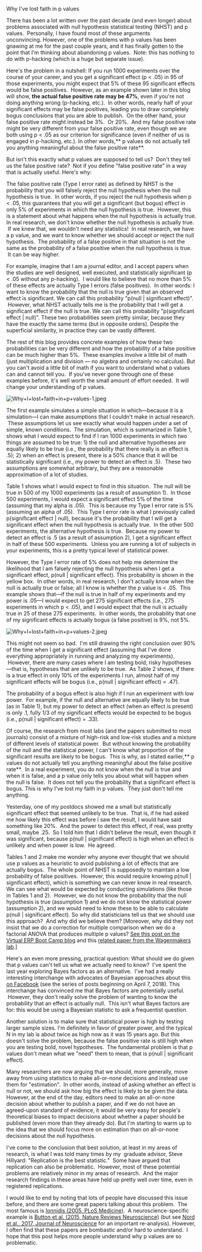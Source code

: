 Why I've lost faith in p values

There has been a lot written over the past decade (and even longer) about problems associated with null hypothesis statistical testing (NHST) and p values.  Personally, I have found most of these arguments unconvincing. However, one of the problems with p values has been gnawing at me for the past couple years, and it has finally gotten to the point that I'm thinking about abandoning p values.  Note: this has nothing to do with p-hacking (which is a huge but separate issue).

Here's the problem in a nutshell: If you run 1000 experiments over the course of your career, and you get a significant effect (p < .05) in 95 of those experiments, you might expect that 5% of these 95 significant effects would be false positives.  However, as an example shown later in this blog will show, **the actual false positive rate may be 47%**, even if you're not doing anything wrong (p-hacking, etc.).  In other words, nearly half of your significant effects may be false positives, leading you to draw completely bogus conclusions that you are able to publish.  On the other hand, your false positive rate might instead be 3%.  Or 20%.  And my false positive rate might be very different from your false positive rate, even though we are both using p < .05 as our criterion for significance (even if neither of us is engaged in p-hacking, etc.). In other words,** p values do not actually tell you anything meaningful about the false positive rate**.

But isn't this exactly what p values are supposed to tell us?  Don't they tell us the false positive rate?  Not if you define "false positive rate" in a way that is actually useful. Here's why:

The false positive rate (Type I error rate) as defined by NHST is the probability that you will falsely reject the null hypothesis when the null hypothesis is true.  In other words, if you reject the null hypothesis when p < .05, this guarantees that you will get a significant (but bogus) effect in only 5% of experiments in which the null hypothesis is true.  However, this is a statement about what happens when the null hypothesis is actually true. In real research, we don't know whether the null hypothesis is actually true.  If we knew that, we wouldn't need any statistics!  In real research, we have a p value, and we want to know whether we should accept or reject the null hypothesis.  The probability of a false positive in that situation is not the same as the probability of a false positive when the null hypothesis is true.  It can be way higher.

For example, imagine that I am a journal editor, and I accept papers when the studies are well designed, well executed, and statistically significant (p < .05 without any p-hacking).  I would like to believe that no more than 5% of these effects are actually Type I errors (false positives).  In other words: I want to know the probability that the null is true given that an observed effect is significant. We can call this probability "p(null | significant effect)".  However, what NHST actually tells me is the probability that I will get a significant effect if the null is true. We can call this probability "p(significant effect | null)". These two probabilities seem pretty similar, because they have the exactly the same terms (but in opposite orders). Despite the superficial similarity, in practice they can be vastly different.

The rest of this blog provides concrete examples of how these two probabilities can be very different and how the probability of a false positive can be much higher than 5%.  These examples involve a little bit of math (just multiplication and division — no algebra and certainly no calculus). But you can't avoid a little bit of math if you want to understand what p values can and cannot tell you.  If you've never gone through one of these examples before, it's well worth the small amount of effort needed.  It will change your understanding of p values.

 ![Why+I+lost+faith+in+p+values-1.jpeg](../_resources/9bb798d6d67e3c722c037b50f8f5728a.jpg)

The first example simulates a simple situation in which—because it is a simulation—I can make assumptions that I couldn't make in actual research.  These assumptions let us see exactly what would happen under a set of simple, known conditions.  The simulation, which is summarized in Table 1, shows what I would expect to find if I ran 1000 experiments in which two things are assumed to be true: 1) the null and alternative hypotheses are equally likely to be true (i.e., the probability that there really is an effect is .5); 2) when an effect is present, there is a 50% chance that it will be statistically significant (i.e., my power to detect an effect is .5).  These two assumptions are somewhat arbitrary, but they are a reasonable approximation of a lot of studies.

Table 1 shows what I would expect to find in this situation.  The null will be true in 500 of my 1000 experiments (as a result of assumption 1).  In those 500 experiments, I would expect a significant effect 5% of the time (assuming that my alpha is .05).  This is because my Type I error rate is 5% (assuming an alpha of .05).  This Type I error rate is what I previously called p(significant effect | null), because it's the probability that I will get a significant effect when the null hypothesis is actually true.  In the other 500 experiments, the alternative hypothesis is true.  Because my power to detect an effect is .5 (as a result of assumption 2), I get a significant effect in half of these 500 experiments.  Unless you are running a lot of subjects in your experiments, this is a pretty typical level of statistical power.

However, the Type I error rate of 5% does not help me determine the likelihood that I am falsely rejecting the null hypothesis when I get a significant effect, p(null | significant effect). This probability is shown in the yellow box.  In other words, in real research, I don't actually know when the null is actually true or false; all I know is whether the p value is < .05.  This example shows that—if the null is true in half of my experiments and my power is .05—I would expect to get 275 significant effects (i.e., 275 experiments in which p < .05), and I would expect that the null is actually true in 25 of these 275 experiments.  In other words, the probability that one of my significant effects is actually bogus (a false positive) is 9%, not 5%.

 ![Why+I+lost+faith+in+p+values-2.jpeg](../_resources/b6a96662a089e6fc1ab93f9d45d33bbb.jpg)

This might not seem so bad.  I'm still drawing the right conclusion over 90% of the time when I get a significant effect (assuming that I've done everything appropriately in running and analyzing my experiments).  However, there are many cases where I am testing bold, risky hypotheses—that is, hypotheses that are unlikely to be true.  As Table 2 shows, if there is a true effect in only 10% of the experiments I run, almost half of my significant effects will be bogus (i.e., p(null | significant effect) = .47).

The probability of a bogus effect is also high if I run an experiment with low power.  For example, if the null and alternative are equally likely to be true (as in Table 1), but my power to detect an effect (when an effect is present) is only .1, fully 1/3 of my significant effects would be expected to be bogus (i.e., p(null | significant effect) = .33).

Of course, the research from most labs (and the papers submitted to most journals) consist of a mixture of high-risk and low-risk studies and a mixture of different levels of statistical power.  But without knowing the probability of the null and the statistical power, I can't know what proportion of the significant results are likely to be bogus.  This is why, as I stated earlier,** p values do not actually tell you anything meaningful about the false positive rate**.  In a real experiment, you do not know when the null is true and when it is false, and a p value only tells you about what will happen when the null is false.  It does not tell you the probability that a significant effect is bogus. This is why I've lost my faith in p values.  They just don't tell me anything.

Yesterday, one of my postdocs showed me a small but statistically significant effect that seemed unlikely to be true.  That is, if he had asked me how likely this effect was before I saw the result, I would have said something like 20%.  And the power to detect this effect, if real, was pretty small, maybe .25.  So I told him that I didn't believe the result, even though it was significant, because p(null | significant effect) is high when an effect is unlikely and when power is low.  He agreed.

Tables 1 and 2 make me wonder why anyone ever thought that we should use p values as a heuristic to avoid publishing a lot of effects that are actually bogus.  The whole point of NHST is supposedly to maintain a low probability of false positives.  However, this would require knowing p(null | significant effect), which is something we can never know in real research. We can see what would be expected by conducting simulations (like those in Tables 1 and 2).  However, we do not know the probability that the null hypothesis is true (assumption 1) and we do not know the statistical power (assumption 2), and we would need to know these to be able to calculate p(null | significant effect). So why did statisticians tell us that we should use this approach?  And why did we believe them? [Moreover, why did they not insist that we do a correction for multiple comparison when we do a factorial ANOVA that produces multiple p values? [See this post on the Virtual ERP Boot Camp blog](https://erpinfo.org/blog/p-hacking) and this [related paper from the Wagenmakers lab](https://link.springer.com/article/10.3758/s13423-015-0913-5).]

Here's an even more pressing, practical question: What should we do given that p values can't tell us what we actually need to know?  I've spent the last year exploring Bayes factors as an alternative.  I've had a really interesting interchange with advocates of Bayesian approaches about this [on Facebook](https://www.facebook.com/groups/1249986448367985/) (see the series of posts beginning on April 7, 2018). This interchange has convinced me that Bayes factors are potentially useful.  However, they don't really solve the problem of wanting to know the probability that an effect is actually null.  This isn't what Bayes factors are for: this would be using a Bayesian statistic to ask a frequentist question.

Another solution is to make sure that statistical power is high by testing larger sample sizes. I'm definitely in favor of greater power, and the typical N in my lab is about twice as high now as it was 15 years ago. But this doesn't solve the problem, because the false positive rate is still high when you are testing bold, novel hypotheses.  The fundamental problem is that p values don't mean what we "need" them to mean, that is p(null | significant effect).

Many researchers are now arguing that we should, more generally, move away from using statistics to make all-or-none decisions and instead use them for "estimation".  In other words, instead of asking whether an effect is null or not, we should ask how big the effect is likely to be given the data.  However, at the end of the day, editors need to make an all-or-none decision about whether to publish a paper, and if we do not have an agreed-upon standard of evidence, it would be very easy for people's theoretical biases to impact decisions about whether a paper should be published (even more than they already do). But I'm starting to warm up to the idea that we should focus more on estimation than on all-or-none decisions about the null hypothesis.

I've come to the conclusion that best solution, at least in my areas of research, is what I was told many times by my  graduate advisor, Steve Hillyard: "Replication is the best statistic."  Some have argued that replication can also be problematic.  However, most of these potential problems are relatively minor in my areas of research.  And the major research findings in these areas have held up pretty well over time, even in registered replications.

I would like to end by noting that lots of people have discussed this issue before, and there are some great papers talking about this problem.  The most famous is [Ionnidis (2005, PLoS Medicine)](http://journals.plos.org/plosmedicine/article?id=10.1371/journal.pmed.0020124).  A neuroscience-specific example is [Button et al. (2015, Nature Reviews Neuroscience)](https://www.nature.com/articles/nrn3475) (but see [Nord et al., 2017, Journal of Neuroscience](http://www.jneurosci.org/content/37/34/8051) for an important re-analysis). However, I often find that these papers are bombastic and/or hard to understand.  I hope that this post helps more people understand why p values are so problematic.